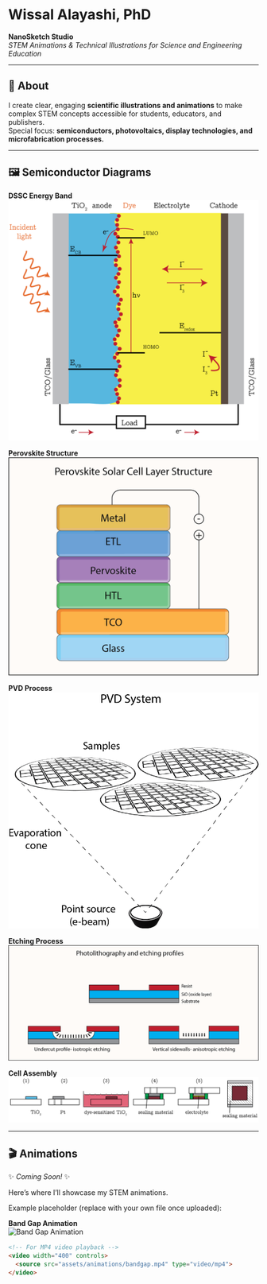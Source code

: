 # Wissal Alayashi, PhD  
**NanoSketch Studio**  
*STEM Animations & Technical Illustrations for Science and Engineering Education*  

---

## 📘 About  
I create clear, engaging **scientific illustrations and animations** to make complex STEM concepts accessible for students, educators, and publishers.  
Special focus: **semiconductors, photovoltaics, display technologies, and microfabrication processes.**

---

## 🖼️ Semiconductor Diagrams  

**DSSC Energy Band**  
![DSSC Energy Band](DSSC-Energy-Band.png)  

**Perovskite Structure**  
![Perovskite Structure](Perovskite.png)  

**PVD Process**  
![PVD Process](PVD.png)  

**Etching Process**  
![Etching Process](Etching-profiles.png)  

**Cell Assembly**  
![Cell Assembly](Cell-assembly.png)  

---

## 🎬 Animations  

✨ *Coming Soon!* ✨  

Here’s where I’ll showcase my STEM animations.  

Example placeholder (replace with your own file once uploaded):  

**Band Gap Animation**  
![Band Gap Animation](assets/animations/bandgap.gif)  

```html
<!-- For MP4 video playback -->
<video width="400" controls>
  <source src="assets/animations/bandgap.mp4" type="video/mp4">
</video>
